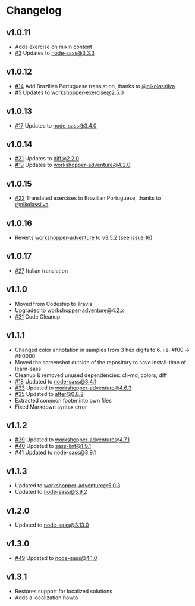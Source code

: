# Changelog

## v1.0.11
- Adds exercise on mixin content
- [#3](https://github.com/claudiopro/learn-sass/pull/3) Updates to node-sass@3.3.3

## v1.0.12
- [#14](https://github.com/claudiopro/learn-sass/pull/14) Add Brazilian Portuguese translation, thanks to [@nikolassilva](https://github.com/nikolassilva)
- [#5](https://github.com/claudiopro/learn-sass/pull/5) Updates to workshopper-exercise@2.5.0

## v1.0.13
- [#17](https://github.com/claudiopro/learn-sass/pull/17) Updates to node-sass@3.4.0

## v1.0.14
- [#21](https://github.com/claudiopro/learn-sass/pull/21) Updates to diff@2.2.0
- [#19](https://github.com/claudiopro/learn-sass/pull/19) Updates to workshopper-adventure@4.2.0

## v1.0.15
- [#22](https://github.com/claudiopro/learn-sass/pull/22) Translated exercises to Brazilian Portuguese, thanks to [@nikolassilva](https://github.com/nikolassilva)

## v1.0.16
- Reverts [workshopper-adventure](https://github.com/workshopper/workshopper-adventure) to v3.5.2 (see [issue 16](https://github.com/workshopper/workshopper-adventure/issues/16))

## v1.0.17
- [#27](https://github.com/claudiopro/learn-sass/pull/27) Italian translation

## v1.1.0
- Moved from Codeship to Travis
- Upgraded to workshopper-adventure@4.2.x
- [#31](https://github.com/claudiopro/learn-sass/issues/31) Code Cleanup

## v1.1.1
- Changed color annotation in samples from 3 hex digits to 6. i.e. #f00 -> #ff0000
- Moved the screenshot outside of the repository to save install-time of learn-sass
- Cleanup & removed unused dependencies: cli-md, colors, diff
- [#18](https://github.com/claudiopro/learn-sass/pull/18) Updated to node-sass@3.4.1
- [#33](https://github.com/claudiopro/learn-sass/pull/33) Updated to workshopper-adventure@4.6.3
- [#35](https://github.com/claudiopro/learn-sass/pull/35) Updated to after@0.8.2
- Extracted common footer into own files
- Fixed Markdown syntax error

## v1.1.2
- [#39](https://github.com/claudiopro/learn-sass/pull/39) Updated to workshopper-adventure@4.7.1
- [#40](https://github.com/claudiopro/learn-sass/pull/40) Updated to sass-lint@1.9.1
- [#41](https://github.com/claudiopro/learn-sass/pull/41) Updated to node-sass@3.9.1

## v1.1.3
- Updated to workshopper-adventure@5.0.3
- Updated to node-sass@3.9.2

## v1.2.0
- Updated to node-sass@3.13.0

## v1.3.0
- [#49](https://github.com/claudiopro/learn-sass/pull/49) Updated to node-sass@4.1.0

## v1.3.1
- Restores support for localized solutions
- Adds a localization howto
